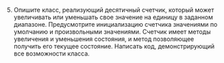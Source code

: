 5. Опишите класс, реализующий десятичный счетчик, который может увеличивать или уменьшать свое значение
        на единицу в заданном диапазоне. Предусмотрите инициализацию счетчика значениями по умолчанию и
        произвольными значениями. Счетчик имеет методы увеличения и уменьшения состояния, и метод
        позволяющее получить его текущее состояние. Написать код, демонстрирующий все возможности класса.
